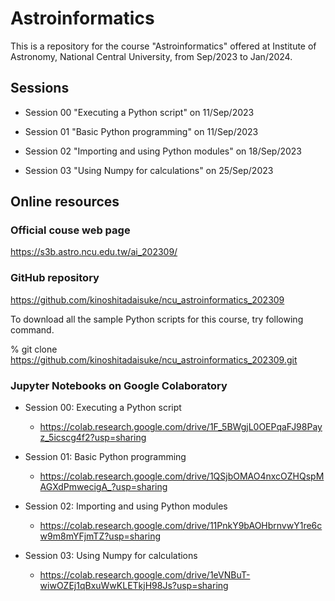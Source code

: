 # Astroinformatics

This is a repository for the course "Astroinformatics" offered at Institute of Astronomy, National Central University, from Sep/2023 to Jan/2024.

## Sessions

- Session 00 "Executing a Python script" on 11/Sep/2023

- Session 01 "Basic Python programming" on 11/Sep/2023

- Session 02 "Importing and using Python modules" on 18/Sep/2023

- Session 03 "Using Numpy for calculations" on 25/Sep/2023

## Online resources

### Official couse web page

https://s3b.astro.ncu.edu.tw/ai_202309/

### GitHub repository

https://github.com/kinoshitadaisuke/ncu_astroinformatics_202309

To download all the sample Python scripts for this course, try following command.

% git clone https://github.com/kinoshitadaisuke/ncu_astroinformatics_202309.git

### Jupyter Notebooks on Google Colaboratory

- Session 00: Executing a Python script

  - https://colab.research.google.com/drive/1F_5BWgjL0OEPqaFJ98Payz_5icscg4f2?usp=sharing

- Session 01: Basic Python programming

  - https://colab.research.google.com/drive/1QSjbOMAO4nxcOZHQspMAGXdPmwecigA_?usp=sharing

- Session 02: Importing and using Python modules

  - https://colab.research.google.com/drive/11PnkY9bAOHbrnvwY1re6cw9m8mYFjmTZ?usp=sharing

- Session 03: Using Numpy for calculations

  - https://colab.research.google.com/drive/1eVNBuT-wiwOZEj1qBxuWwKLETkjH98Js?usp=sharing

